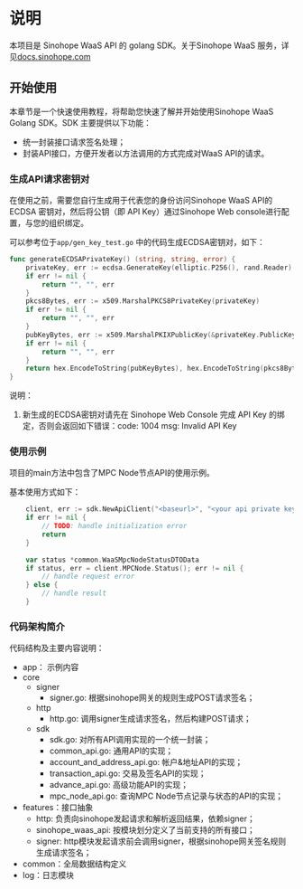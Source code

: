 # 说明

本项目是 Sinohope WaaS API 的 golang SDK。关于Sinohope WaaS 服务，详见[docs.sinohope.com](https://docs.sinohope.com/)

## 开始使用

本章节是一个快速使用教程，将帮助您快速了解并开始使用Sinohope WaaS Golang SDK。SDK 主要提供以下功能：

- 统一封装接口请求签名处理；
- 封装API接口，方便开发者以方法调用的方式完成对WaaS API的请求。

### 生成API请求密钥对

在使用之前，需要您自行生成用于代表您的身份访问Sinohope WaaS API的 ECDSA 密钥对，然后将公钥（即 API Key）通过Sinohope Web console进行配置，与您的组织绑定。

可以参考位于`app/gen_key_test.go` 中的代码生成ECDSA密钥对，如下：

```go
func generateECDSAPrivateKey() (string, string, error) {
	privateKey, err := ecdsa.GenerateKey(elliptic.P256(), rand.Reader)
	if err != nil {
		return "", "", err
	}
	pkcs8Bytes, err := x509.MarshalPKCS8PrivateKey(privateKey)
	if err != nil {
		return "", "", err
	}
	pubKeyBytes, err := x509.MarshalPKIXPublicKey(&privateKey.PublicKey)
	if err != nil {
		return "", "", err
	}
	return hex.EncodeToString(pubKeyBytes), hex.EncodeToString(pkcs8Bytes), nil
}
```

说明：

1. 新生成的ECDSA密钥对请先在 Sinohope Web Console 完成 API Key 的绑定，否则会返回如下错误：code: 1004 msg: Invalid API Key


### 使用示例

项目的main方法中包含了MPC Node节点API的使用示例。

基本使用方式如下：

```go
	client, err := sdk.NewApiClient("<baseurl>", "<your api private key, in PKCS #8, ASN.1 DER form, hex string>")
	if err != nil {
		// TODO: handle initialization error
		return
	}
	
	var status *common.WaaSMpcNodeStatusDTOData
	if status, err = client.MPCNode.Status(); err != nil {
		// handle request error
	} else {
		// handle result
	}
```

### 代码架构简介

代码结构及主要内容说明：

+ app： 示例内容
+ core
  + signer
    + signer.go: 根据sinohope网关的规则生成POST请求签名；
  + http
    + http.go: 调用signer生成请求签名，然后构建POST请求；
  + sdk
    + sdk.go: 对所有API调用实现的一个统一封装；
    + common_api.go: 通用API的实现；
    + account_and_address_api.go: 帐户&地址API的实现；
    + transaction_api.go: 交易及签名API的实现；
    + advance_api.go: 高级功能API的实现；
    + mpc_node_api.go: 查询MPC Node节点记录与状态的API的实现；
+ features：接口抽象
  + http: 负责向sinohope发起请求和解析返回结果，依赖signer；
  + sinohope_waas_api: 按模块划分定义了当前支持的所有接口；
  + signer: http模块发起请求前会调用signer，根据sinohope网关签名规则生成请求签名；
+ common：全局数据结构定义
+ log：日志模块



